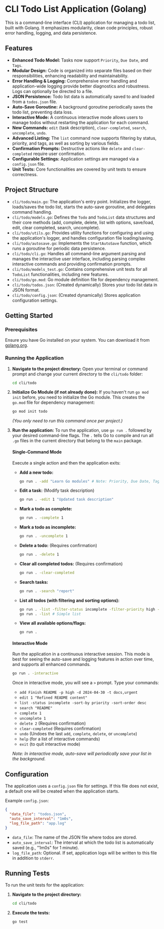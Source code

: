 # CLI Todo List Application (Golang)

This is a command-line interface (CLI) application for managing a todo list, built with Golang. It emphasizes modularity, clean code principles, robust error handling, logging, and data persistence.

## Features

*   **Enhanced Todo Model:** Tasks now support `Priority`, `Due Date`, and `Tags`.
*   **Modular Design:** Code is organized into separate files based on their responsibilities, enhancing readability and maintainability.
*   **Error Handling & Logging:** Comprehensive error handling and application-wide logging provide better diagnostics and robustness. Logs can optionally be directed to a file.
*   **JSON Persistence:** Todo list data is automatically saved to and loaded from a `todos.json` file.
*   **Auto-Save Goroutine:** A background goroutine periodically saves the todo list, preventing data loss.
*   **Interactive Mode:** A continuous interactive mode allows users to manage todos without restarting the application for each command.
*   **New Commands:** `edit` (task description), `clear-completed`, `search`, `uncomplete`, `undo`.
*   **Advanced Listing:** The `list` command now supports filtering by status, priority, and tags, as well as sorting by various fields.
*   **Confirmation Prompts:** Destructive actions like `delete` and `clear-completed` require user confirmation.
*   **Configurable Settings:** Application settings are managed via a `config.json` file.
*   **Unit Tests:** Core functionalities are covered by unit tests to ensure correctness.

## Project Structure

-   `cli/todo/main.go`: The application's entry point. Initializes the logger, loads/saves the todo list, starts the auto-save goroutine, and delegates command handling.
-   `cli/todo/models.go`: Defines the `Todo` and `TodoList` data structures and their core methods (add, complete, delete, list with options, save/load, edit, clear completed, search, uncomplete).
-   `cli/todo/utils.go`: Provides utility functions for configuring and using the application's logger, and handles configuration file loading/saving.
-   `cli/todo/autosave.go`: Implements the `StartAutoSave` function, which runs a goroutine for periodic data persistence.
-   `cli/todo/cli.go`: Handles all command-line argument parsing and manages the interactive user interface, including parsing complex interactive commands and providing confirmation prompts.
-   `cli/todo/models_test.go`: Contains comprehensive unit tests for all `TodoList` functionalities, including new features.
-   `cli/todo/go.mod`: Go module definition file for dependency management.
-   `cli/todo/todos.json`: (Created dynamically) Stores your todo list data in JSON format.
-   `cli/todo/config.json`: (Created dynamically) Stores application configuration settings.

## Getting Started

### Prerequisites

Ensure you have Go installed on your system. You can download it from [golang.org](https://golang.org/dl/).

### Running the Application

1.  **Navigate to the project directory:**
    Open your terminal or command prompt and change your current directory to the `cli/todo` folder:
    ```bash
    cd cli/todo
    ```

2.  **Initialize Go Module (if not already done):**
    If you haven't run `go mod init` before, you need to initialize the Go module. This creates the `go.mod` file for dependency management:
    ```bash
    go mod init todo
    ```
    *(You only need to run this command once per project.)*

3.  **Run the application:**
    To run the application, use `go run .` followed by your desired command-line flags. The `.` tells Go to compile and run all `.go` files in the current directory that belong to the `main` package.

    #### Single-Command Mode

    Execute a single action and then the application exits:

    *   **Add a new todo:**
        ```bash
        go run . -add "Learn Go modules" # Note: Priority, Due Date, Tags not supported via single -add flag currently.
        ```
    *   **Edit a task:** (Modify task description)
        ```bash
        go run . -edit 1 "Updated task description"
        ```
    *   **Mark a todo as complete:**
        ```bash
        go run . -complete 1
        ```
    *   **Mark a todo as incomplete:**
        ```bash
        go run . -uncomplete 1
        ```
    *   **Delete a todo:** (Requires confirmation)
        ```bash
        go run . -delete 1
        ```
    *   **Clear all completed todos:** (Requires confirmation)
        ```bash
        go run . -clear-completed
        ```
    *   **Search tasks:**
        ```bash
        go run . -search "report"
        ```
    *   **List all todos (with filtering and sorting options):**
        ```bash
        go run . -list -filter-status incomplete -filter-priority high -filter-tags work,urgent -sort-by due_date -sort-order desc
        go run . -list # Simple list
        ```
    *   **View all available options/flags:**
        ```bash
        go run .
        ```

    #### Interactive Mode

    Run the application in a continuous interactive session. This mode is best for seeing the auto-save and logging features in action over time, and supports all enhanced commands.

    ```bash
    go run . -interactive
    ```

    Once in interactive mode, you will see a `>` prompt. Type your commands:

    *   `add Finish README -p high -d 2024-04-30 -t docs,urgent`
    *   `edit 1 "Refined README content"`
    *   `list -status incomplete -sort-by priority -sort-order desc`
    *   `search "README"`
    *   `complete 1`
    *   `uncomplete 1`
    *   `delete 2` (Requires confirmation)
    *   `clear-completed` (Requires confirmation)
    *   `undo` (Undoes the last `add`, `complete`, `delete`, or `uncomplete`)
    *   `help` (for a list of interactive commands)
    *   `exit` (to quit interactive mode)

    *Note: In interactive mode, auto-save will periodically save your list in the background.* 

## Configuration

The application uses a `config.json` file for settings. If this file does not exist, a default one will be created when the application starts.

Example `config.json`:

```json
{
  "data_file": "todos.json",
  "auto_save_interval": "1m0s",
  "log_file_path": "app.log"
}
```

-   `data_file`: The name of the JSON file where todos are stored.
-   `auto_save_interval`: The interval at which the todo list is automatically saved (e.g., "1m0s" for 1 minute).
-   `log_file_path`: Optional. If set, application logs will be written to this file in addition to `stderr`.

## Running Tests

To run the unit tests for the application:

1.  **Navigate to the project directory:**
    ```bash
    cd cli/todo
    ```
2.  **Execute the tests:**
    ```bash
    go test
    ```
